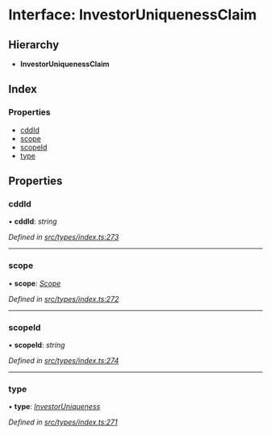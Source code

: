 # Interface: InvestorUniquenessClaim

## Hierarchy

* **InvestorUniquenessClaim**

## Index

### Properties

* [cddId](investoruniquenessclaim.md#cddid)
* [scope](investoruniquenessclaim.md#scope)
* [scopeId](investoruniquenessclaim.md#scopeid)
* [type](investoruniquenessclaim.md#type)

## Properties

###  cddId

• **cddId**: *string*

*Defined in [src/types/index.ts:273](https://github.com/PolymathNetwork/polymesh-sdk/blob/38ee8078/src/types/index.ts#L273)*

___

###  scope

• **scope**: *[Scope](scope.md)*

*Defined in [src/types/index.ts:272](https://github.com/PolymathNetwork/polymesh-sdk/blob/38ee8078/src/types/index.ts#L272)*

___

###  scopeId

• **scopeId**: *string*

*Defined in [src/types/index.ts:274](https://github.com/PolymathNetwork/polymesh-sdk/blob/38ee8078/src/types/index.ts#L274)*

___

###  type

• **type**: *[InvestorUniqueness](../enums/claimtype.md#investoruniqueness)*

*Defined in [src/types/index.ts:271](https://github.com/PolymathNetwork/polymesh-sdk/blob/38ee8078/src/types/index.ts#L271)*
